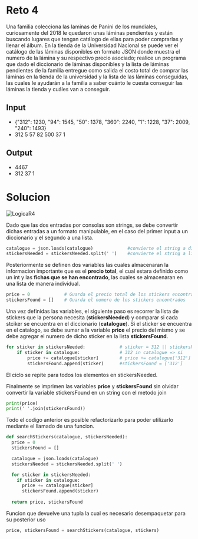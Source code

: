 # Reto 4

Una familia colecciona las laminas de Panini de los mundiales, curiosamente del 2018 le quedaron unas láminas pendientes y están buscando lugares que tengan catálogo de ellas para poder comprarlas y llenar el álbum. En la tienda de la Universidad Nacional se puede ver el catálogo de las láminas disponibles en formato JSON donde muestra el numero de la lámina y su respectivo precio asociado; realice un programa que dado el diccionario de láminas disponibles y la lista de láminas pendientes de la familia entregue como salida el costo total de comprar las láminas en la tienda de la universidad y la lista de las láminas conseguidas, las cuales le ayudarán a la familia a saber cuánto le cuesta conseguir las láminas la tienda y cuáles van a conseguir.

## Input
* {"312": 1230, "94": 1545, "50": 1378, "360": 2240, "1": 1228, "37": 2009, "240": 1493} <br>
* 312 5 57 82 500 37 1

## Output
* 4467 <br>
* 312 37 1

# Solucion

![LogicaR4](https://github.com/Juan-Motta/MisionTIC2022/blob/main/Retos/Reto4/img/LogicaR4.png)

Dado que las dos entradas por consolas son strings, se debe convertir dichas entradas a un formato manipulable, en el caso del primer input a un diccionario y el segundo a una lista.

```python
catalogue = json.loads(catalogue)             #convierte el string a diccionario
stickersNeeded = stickersNeeded.split(' ')    #convierte el string a lista
```

Posteriormente se definen dos variables las cuales almacenaran la informacion importante que es el **precio total**, el cual estara definido como un int y las **fichas que se han encontrado**, las cuales se almacenaran en una lista de manera individual.

```python
price = 0             # Guarda el precio total de los stickers encontrados
stickersFound = []    # Guarda el numero de los stickers encontrados
```

Una vez definidas las variables, el siguiente paso es recorrer la lista de stickers que la persona necesita (**stickersNeeded**) y comparar si cada stciker se encuentra en el diccionario (**catalogue**). Si el sticker se encuentra en el catalogo, se debe sumar a la variable **price** el precio del mismo y se debe agregar el numero de dicho sticker en la lista **stickersFound**.

```python
for sticker in stickersNeeded:             # sticker = 312 || stickersNeeded = [312, 5, 57, 82, 500, 37, 1]
    if sticker in catalogue:               # 312 in catalogue => si
        price += catalogue[sticker]        # price += catalogue['312'] => 1230
        stickersFound.append(sticker)      #stickersFound = ['312']
```

El ciclo se repite para todos los elementos en stickersNeeded.

Finalmente se imprimen las variables **price** y **stickersFound** sin olvidar convertir la variable stickersFound en un string con el metodo join

```python
print(price)
print(' '.join(stickersFound))
```

Todo el codigo anterior es posible refactorizarlo para poder utilizarlo mediante el llamado de una funcion.

```python
def searchStickers(catalogue, stickersNeeded):
  price = 0
  stickersFound = []

  catalogue = json.loads(catalogue)
  stickersNeeded = stickersNeeded.split(' ')

  for sticker in stickersNeeded:
    if sticker in catalogue:
      price += catalogue[sticker]
      stickersFound.append(sticker)
  
  return price, stickersFound
```

Funcion que devuelve una tupla la cual es necesario desempaquetar para su posterior uso

```python
price, stickersFound = searchStickers(catalogue, stickers)
```
